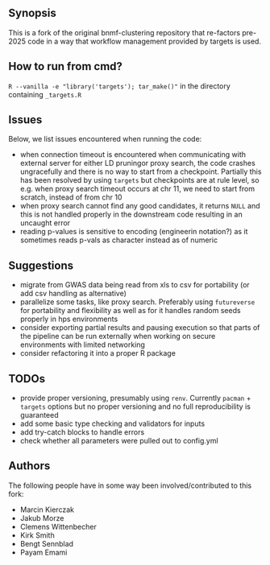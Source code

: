 ## Synopsis

This is a fork of the original bnmf-clustering repository that re-factors pre-2025 code in a way that workflow management provided by targets is used. 

## How to run from cmd?
`R --vanilla -e "library('targets'); tar_make()"` in the directory containing `_targets.R`

## Issues 
Below, we list issues encountered when running the code:

* when connection timeout is encountered when communicating with external server for either LD pruningor proxy search, the code crashes ungracefully and there is no way to start from a checkpoint. Partially this has been resolved by using `targets` but checkpoints are at rule level, so e.g. when proxy search timeout occurs at chr 11, we need to start from scratch, instead of from chr 10
* when proxy search cannot find any good candidates, it returns `NULL` and this is not handled properly in the downstream code resulting in an uncaught error
* reading p-values is sensitive to encoding (engineerin notation?) as it sometimes reads p-vals as character instead as of numeric

## Suggestions

* migrate from GWAS data being read from xls to csv for portability (or add csv handling as alternative)
* parallelize some tasks, like proxy search. Preferably using `futureverse` for portability and flexibility as well as for it handles random seeds properly in hps environments
* consider exporting partial results and pausing execution so that parts of the pipeline can be run externally when working on secure environments with limited networking
* consider refactoring it into a proper R package

## TODOs

* provide proper versioning, presumably using `renv`. Currently `pacman` + `targets` options but no proper versioning and no full reproducibility is guaranteed
* add some basic type checking and validators for inputs
* add try-catch blocks to handle errors
* check whether all parameters were pulled out to config.yml 

## Authors
The following people have in some way been involved/contributed to this fork:

* Marcin Kierczak
* Jakub Morze
* Clemens Wittenbecher
* Kirk Smith
* Bengt Sennblad 
* Payam Emami
